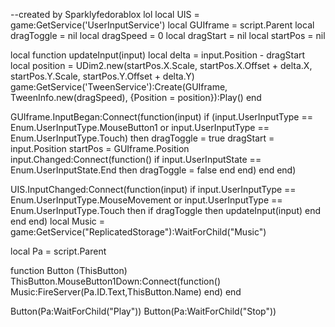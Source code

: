 --created by Sparklyfedorablox lol
local UIS = game:GetService('UserInputService')
local GUIframe = script.Parent
local dragToggle = nil
local dragSpeed = 0
local dragStart = nil
local startPos = nil

local function updateInput(input)
	local delta = input.Position - dragStart
	local position = UDim2.new(startPos.X.Scale, startPos.X.Offset + delta.X,
		startPos.Y.Scale, startPos.Y.Offset + delta.Y)
	game:GetService('TweenService'):Create(GUIframe, TweenInfo.new(dragSpeed), {Position = position}):Play()
end

GUIframe.InputBegan:Connect(function(input)
	if (input.UserInputType == Enum.UserInputType.MouseButton1 or input.UserInputType == Enum.UserInputType.Touch) then 
		dragToggle = true
		dragStart = input.Position
		startPos = GUIframe.Position
		input.Changed:Connect(function()
			if input.UserInputState == Enum.UserInputState.End then
				dragToggle = false
			end
		end)
	end
end)

UIS.InputChanged:Connect(function(input)
	if input.UserInputType == Enum.UserInputType.MouseMovement or input.UserInputType == Enum.UserInputType.Touch then
		if dragToggle then
			updateInput(input)
		end
	end
end)
local Music = game:GetService("ReplicatedStorage"):WaitForChild("Music")

local Pa = script.Parent

function Button (ThisButton)
	ThisButton.MouseButton1Down:Connect(function()
		Music:FireServer(Pa.ID.Text,ThisButton.Name)
	end)
end

Button(Pa:WaitForChild("Play"))
Button(Pa:WaitForChild("Stop"))
